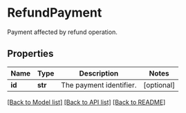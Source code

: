 # RefundPayment

Payment affected by refund operation.
## Properties
Name | Type | Description | Notes
------------ | ------------- | ------------- | -------------
**id** | **str** | The payment identifier. | [optional] 

[[Back to Model list]](../README.md#documentation-for-models) [[Back to API list]](../README.md#documentation-for-api-endpoints) [[Back to README]](../README.md)


